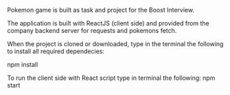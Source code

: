 Pokemon game is built as task and project for the Boost Interview.

The application is built with ReactJS (client side) and provided from the company backend server for requests and pokemons fetch. 

When the project is cloned or downloaded, type in the terminal the following to install all required dependecies:

npm install

To run the client side with React script type in terminal the following:
npm start

